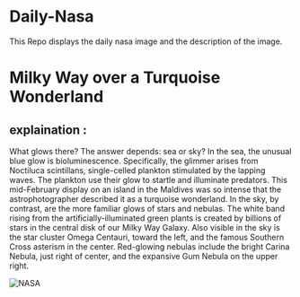 # Daily-Nasa

This Repo displays the daily nasa image and the description of the image.

<!--NASA-->
# Milky Way over a Turquoise Wonderland
## explaination :

What glows there?  The answer depends: sea or sky? In the sea, the unusual blue glow is bioluminescence. Specifically, the glimmer arises from Noctiluca scintillans, single-celled plankton stimulated by the lapping waves. The plankton use their glow to startle and illuminate predators.  This mid-February display on an island in the Maldives was so intense that the astrophotographer described it as a turquoise wonderland. In the sky, by contrast, are the more familiar glows of stars and nebulas. The white band rising from the artificially-illuminated green plants is created by billions of stars in the central disk of our Milky Way Galaxy.  Also visible in the sky is the star cluster Omega Centauri, toward the left, and the famous Southern Cross asterism in the center. Red-glowing nebulas include the bright Carina Nebula, just right of center, and the expansive Gum Nebula on the upper right.

![NASA](https://apod.nasa.gov/apod/image/2305/SeaBlueSky_Horalek_960.jpg)
<!--/NASA-->